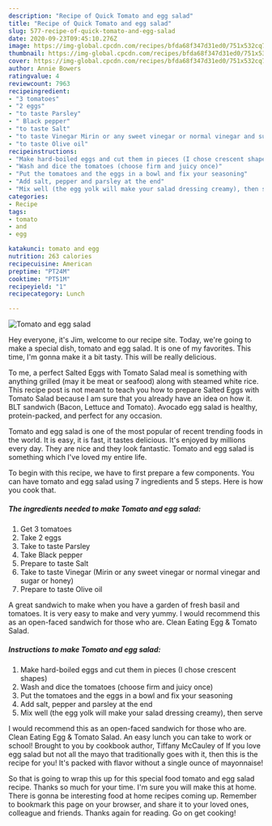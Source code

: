 ```yaml
---
description: "Recipe of Quick Tomato and egg salad"
title: "Recipe of Quick Tomato and egg salad"
slug: 577-recipe-of-quick-tomato-and-egg-salad
date: 2020-09-23T09:45:10.276Z
image: https://img-global.cpcdn.com/recipes/bfda68f347d31ed0/751x532cq70/tomato-and-egg-salad-recipe-main-photo.jpg
thumbnail: https://img-global.cpcdn.com/recipes/bfda68f347d31ed0/751x532cq70/tomato-and-egg-salad-recipe-main-photo.jpg
cover: https://img-global.cpcdn.com/recipes/bfda68f347d31ed0/751x532cq70/tomato-and-egg-salad-recipe-main-photo.jpg
author: Annie Bowers
ratingvalue: 4
reviewcount: 7963
recipeingredient:
- "3 tomatoes"
- "2 eggs"
- "to taste Parsley"
- " Black pepper"
- "to taste Salt"
- "to taste Vinegar Mirin or any sweet vinegar or normal vinegar and sugar or honey"
- "to taste Olive oil"
recipeinstructions:
- "Make hard-boiled eggs and cut them in pieces (I chose crescent shapes)"
- "Wash and dice the tomatoes (choose firm and juicy once)"
- "Put the tomatoes and the eggs in a bowl and fix your seasoning"
- "Add salt, pepper and parsley at the end"
- "Mix well (the egg yolk will make your salad dressing creamy), then serve"
categories:
- Recipe
tags:
- tomato
- and
- egg

katakunci: tomato and egg 
nutrition: 263 calories
recipecuisine: American
preptime: "PT24M"
cooktime: "PT51M"
recipeyield: "1"
recipecategory: Lunch

---
```



![Tomato and egg salad](https://img-global.cpcdn.com/recipes/bfda68f347d31ed0/751x532cq70/tomato-and-egg-salad-recipe-main-photo.jpg)

Hey everyone, it's Jim, welcome to our recipe site. Today, we're going to make a special dish, tomato and egg salad. It is one of my favorites. This time, I'm gonna make it a bit tasty. This will be really delicious.

To me, a perfect Salted Eggs with Tomato Salad meal is something with anything grilled (may it be meat or seafood) along with steamed white rice. This recipe post is not meant to teach you how to prepare Salted Eggs with Tomato Salad because I am sure that you already have an idea on how it. BLT sandwich (Bacon, Lettuce and Tomato). Avocado egg salad is healthy, protein-packed, and perfect for any occasion.

Tomato and egg salad is one of the most popular of recent trending foods in the world. It is easy, it is fast, it tastes delicious. It's enjoyed by millions every day. They are nice and they look fantastic. Tomato and egg salad is something which I've loved my entire life.


To begin with this recipe, we have to first prepare a few components. You can have tomato and egg salad using 7 ingredients and 5 steps. Here is how you cook that.

<!--inarticleads1-->

##### The ingredients needed to make Tomato and egg salad:

1. Get 3 tomatoes
1. Take 2 eggs
1. Take to taste Parsley
1. Take  Black pepper
1. Prepare to taste Salt
1. Take to taste Vinegar (Mirin or any sweet vinegar or normal vinegar and sugar or honey)
1. Prepare to taste Olive oil


A great sandwich to make when you have a garden of fresh basil and tomatoes. It is very easy to make and very yummy. I would recommend this as an open-faced sandwich for those who are. Clean Eating Egg &amp; Tomato Salad. 

<!--inarticleads2-->

##### Instructions to make Tomato and egg salad:

1. Make hard-boiled eggs and cut them in pieces (I chose crescent shapes)
1. Wash and dice the tomatoes (choose firm and juicy once)
1. Put the tomatoes and the eggs in a bowl and fix your seasoning
1. Add salt, pepper and parsley at the end
1. Mix well (the egg yolk will make your salad dressing creamy), then serve


I would recommend this as an open-faced sandwich for those who are. Clean Eating Egg &amp; Tomato Salad. An easy lunch you can take to work or school! Brought to you by cookbook author, Tiffany McCauley of If you love egg salad but not all the mayo that traditionally goes with it, then this is the recipe for you! It&#39;s packed with flavor without a single ounce of mayonnaise! 

So that is going to wrap this up for this special food tomato and egg salad recipe. Thanks so much for your time. I'm sure you will make this at home. There is gonna be interesting food at home recipes coming up. Remember to bookmark this page on your browser, and share it to your loved ones, colleague and friends. Thanks again for reading. Go on get cooking!
